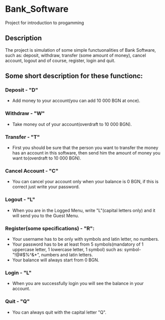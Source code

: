 # Bank_Software
Project for introduction to progamming
## Description
The project is simulation of some simple functuonalities of Bank Software, such as: deposit, withdraw, transfer (some amount of money), cancel account, logout and of course, register, login and quit.
## Some short description for thеsе functionс:
### Deposit - "D"
 - Add money to your account(you can add 10 000 BGN at once).
### Withdraw - "W"
 - Take money out of your account(overdraft to 10 000 BGN).
### Transfer - "T"
 - First you should be sure that the person you want to transfer the money has an account in this software, then send him the amount of money you want to(overdraft to 10 000 BGN).
### Cancel Account - "C"
 - You can cancel your account only when your balance is 0 BGN, if this is correct just write your password.
### Logout - "L"
 - When you are in the Logged Menu, write "L"(capital letters only) and it will send you to the Guest Menu.
### Register(some specifications) - "R":
 - Your username has to be only with symbols and latin letter, no numbers.
 - Your password has to be at least from 5 symbols(mandatory of 1 uppercase letter, 1 lowercase letter, 1 symbol) such as: symbol-"!@#$%^&*", numbers and latin letters.
 - Your balance will always start from 0 BGN.
### Login - "L"
 - When you are successfully login you will see the balance in your account.
### Quit - "Q"
 - You can always quit with the capital letter "Q".
